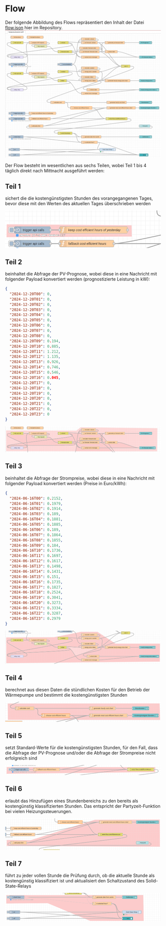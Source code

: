 # Flow
Der folgende Abbildung des Flows repräsentiert den Inhalt der Datei [flow.json](flow.json) hier im Repository.
![Flow](images/flow/flow.png)

Der Flow besteht im wesentlichen aus sechs Teilen, wobei Teil 1 bis 4 täglich direkt nach Mittnacht ausgeführt werden:

## Teil 1
sichert die die kostengünstigsten Stunden des vorangegangenen Tages, bevor diese mit den Werten des aktuellen Tages überschrieben werden

![Flow1](images/flow/flow1.png)

## Teil 2
beinhaltet die Abfrage der PV-Prognose, wobei diese in eine Nachricht mit folgender Payload konvertiert werden (prognostizierte Leistung in kW):
```json
{
  "2024-12-20T00": 0,
  "2024-12-20T01": 0,
  "2024-12-20T02": 0,
  "2024-12-20T03": 0,
  "2024-12-20T04": 0,
  "2024-12-20T05": 0,
  "2024-12-20T06": 0,
  "2024-12-20T07": 0,
  "2024-12-20T08": 0,
  "2024-12-20T09": 0.194,
  "2024-12-20T10": 0.885,
  "2024-12-20T11": 1.212,
  "2024-12-20T12": 1.135,
  "2024-12-20T13": 0.926,
  "2024-12-20T14": 0.746,
  "2024-12-20T15": 0.546,
  "2024-12-20T16": 0.045,
  "2024-12-20T17": 0,
  "2024-12-20T18": 0,
  "2024-12-20T19": 0,
  "2024-12-20T20": 0,
  "2024-12-20T21": 0,
  "2024-12-20T22": 0,
  "2024-12-20T23": 0
}
```
![Flow2](images/flow/flow2.png)

## Teil 3
beinhaltet die Abfrage der Strompreise, wobei diese in eine Nachricht mit folgender Payload konvertiert werden (Preise in Euro/kWh):
```json
{
  "2024-06-16T00": 0.2152,
  "2024-06-16T01": 0.1979,
  "2024-06-16T02": 0.1914,
  "2024-06-16T03": 0.189,
  "2024-06-16T04": 0.1881,
  "2024-06-16T05": 0.1885,
  "2024-06-16T06": 0.189,
  "2024-06-16T07": 0.1864,
  "2024-06-16T08": 0.1855,
  "2024-06-16T09": 0.184,
  "2024-06-16T10": 0.1736,
  "2024-06-16T11": 0.1697,
  "2024-06-16T12": 0.1617,
  "2024-06-16T13": 0.1498,
  "2024-06-16T14": 0.1431,
  "2024-06-16T15": 0.151,
  "2024-06-16T16": 0.1735,
  "2024-06-16T17": 0.1827,
  "2024-06-16T18": 0.2524,
  "2024-06-16T19": 0.3041,
  "2024-06-16T20": 0.3273,
  "2024-06-16T21": 0.3334,
  "2024-06-16T22": 0.3287,
  "2024-06-16T23": 0.2979
}
```

![Flow3](images/flow/flow3.png)

## Teil 4
berechnet aus diesen Daten die stündlichen Kosten für den Betrieb der Wärmepumpe und bestimmt die kostengünstigsten Stunden

![Flow4](images/flow/flow4.png)

## Teil 5
setzt Standard-Werte für die kostengünstigsten Stunden, für den Fall, dass die Abfrage der PV-Prognose und/oder die Abfrage der Strompreise nicht erfolgreich sind

![Flow5](images/flow/flow5.png)

## Teil 6
erlaubt das Hinzufügen eines Stundenbereichs zu den bereits als kostengünstig klassifizierten Stunden. Das entspricht der Partyzeit-Funktion bei vielen Heizungssteuerungen.

![Flow6](images/flow/flow6.png)

## Teil 7
führt zu jeder vollen Stunde die Prüfung durch, ob die aktuelle Stunde als kostengünstig klassifiziert ist und aktualisiert den Schaltzustand des Solid-State-Relays

![Flow7](images/flow/flow7.png)
